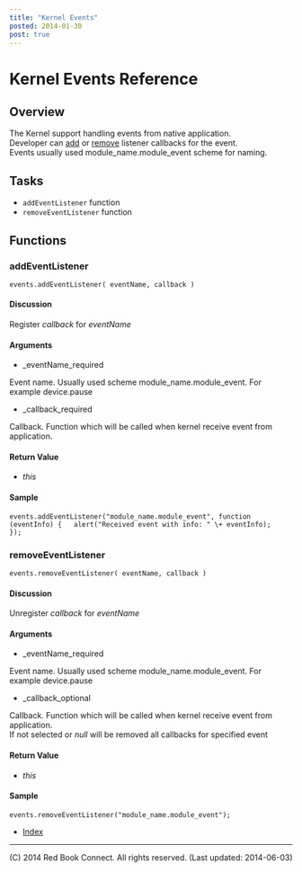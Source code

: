 ```yaml
---
title: "Kernel Events"
posted: 2014-01-30
post: true
---
```

# Kernel Events Reference

## Overview

The Kernel support handling events from native application.  
Developer can [add](//api/name/addEventListener) or
[remove](//api/name/removeEventListener) listener callbacks for the event.  
Events usually used module_name.module_event scheme for naming.

## Tasks

  * `addEventListener` function
  * `removeEventListener` function

## Functions

### addEventListener

`events.addEventListener( eventName, callback )`

#### Discussion

Register _callback_ for _eventName_

#### Arguments

  * _eventName_required

Event name. Usually used scheme module_name.module_event. For example
device.pause

  * _callback_required

Callback. Function which will be called when kernel receive event from
application.

#### Return Value

  * _this_

#### Sample

`events.addEventListener("module_name.module_event", function (eventInfo) {  
    alert("Received event with info: " \+ eventInfo);  
});`  

### removeEventListener

`events.removeEventListener( eventName, callback )`

#### Discussion

Unregister _callback_ for _eventName_

#### Arguments

  * _eventName_required

Event name. Usually used scheme module_name.module_event. For example
device.pause

  * _callback_optional

Callback. Function which will be called when kernel receive event from
application.  
If not selected or _null_ will be removed all callbacks for specified event

#### Return Value

  * _this_

#### Sample

`events.removeEventListener("module_name.module_event");`  

  * [Index](../index.html)

* * *

(C) 2014 Red Book Connect. All rights reserved. (Last updated: 2014-06-03)

